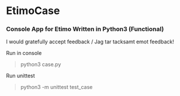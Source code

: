 # EtimoCase
<h3>Console App for Etimo Written in Python3 (Functional)</h3>

<p>I would gratefully accept feedback / Jag tar tacksamt emot feedback!</p>

<p>Run in console</p>
<blockquote>python3 case.py</blockquote>

<p>Run unittest</p>
<blockquote>python3 -m unittest test_case</blockquote>
